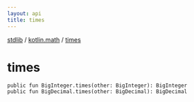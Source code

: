 ```yaml
---
layout: api
title: times
---
```

[stdlib](../index.md) / [kotlin.math](index.md) / [times](times.md)

# times

```
public fun BigInteger.times(other: BigInteger): BigInteger
public fun BigDecimal.times(other: BigDecimal): BigDecimal
```
